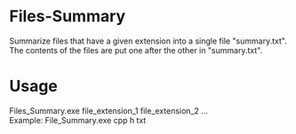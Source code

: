 # Files-Summary
Summarize files that have a given extension into a single file "summary.txt". The contents of the files are put one after the other
in "summary.txt".

# Usage
Files_Summary.exe file_extension_1 file_extension_2 ...
<br />
Example: File_Summary.exe cpp h txt
